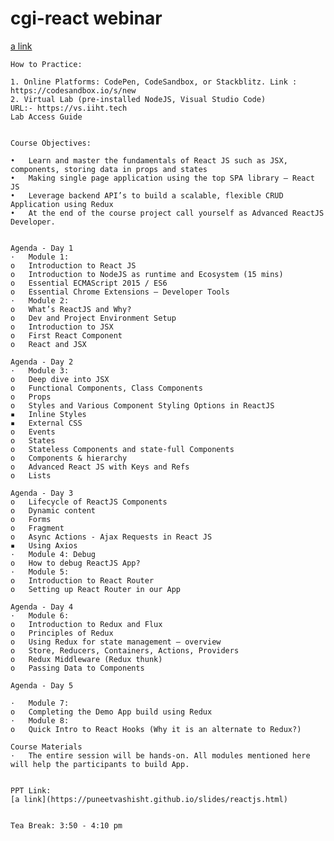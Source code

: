 # cgi-react webinar

 [a link](https://puneetvashisht.github.io/slides/reactjs.html)

    How to Practice:

    1. Online Platforms: CodePen, CodeSandbox, or Stackblitz. Link : https://codesandbox.io/s/new
    2. Virtual Lab (pre-installed NodeJS, Visual Studio Code)
    URL:- https://vs.iiht.tech
    Lab Access Guide


    Course Objectives:

    •	Learn and master the fundamentals of React JS such as JSX, components, storing data in props and states
    •	Making single page application using the top SPA library – React JS
    •	Leverage backend API’s to build a scalable, flexible CRUD Application using Redux
    •	At the end of the course project call yourself as Advanced ReactJS Developer.


    Agenda - Day 1
    ·	Module 1: 
    o	Introduction to React JS
    o	Introduction to NodeJS as runtime and Ecosystem (15 mins)
    o	Essential ECMAScript 2015 / ES6 
    o	Essential Chrome Extensions – Developer Tools
    ·	Module 2:
    o	What’s ReactJS and Why?
    o	Dev and Project Environment Setup
    o	Introduction to JSX
    o	First React Component
    o	React and JSX

    Agenda - Day 2
    ·	Module 3:
    o	Deep dive into JSX
    o	Functional Components, Class Components
    o	Props
    o	Styles and Various Component Styling Options in ReactJS
    ▪	Inline Styles
    ▪	External CSS
    o	Events
    o	States
    o	Stateless Components and state-full Components
    o	Components & hierarchy
    o	Advanced React JS with Keys and Refs
    o	Lists

    Agenda - Day 3
    o	Lifecycle of ReactJS Components
    o	Dynamic content
    o	Forms
    o	Fragment
    o	Async Actions - Ajax Requests in React JS
    ▪	Using Axios 
    ·	Module 4: Debug
    o	How to debug ReactJS App?
    ·	Module 5:
    o	Introduction to React Router
    o	Setting up React Router in our App

    Agenda - Day 4
    ·	Module 6:
    o	Introduction to Redux and Flux
    o	Principles of Redux
    o	Using Redux for state management – overview
    o	Store, Reducers, Containers, Actions, Providers 
    o	Redux Middleware (Redux thunk)
    o	Passing Data to Components

    Agenda - Day 5

    ·	Module 7: 
    o	Completing the Demo App build using Redux 
    ·	Module 8:
    o	Quick Intro to React Hooks (Why it is an alternate to Redux?) 

    Course Materials
    ·	The entire session will be hands-on. All modules mentioned here will help the participants to build App. 


    PPT Link: 
    [a link](https://puneetvashisht.github.io/slides/reactjs.html)


    Tea Break: 3:50 - 4:10 pm






